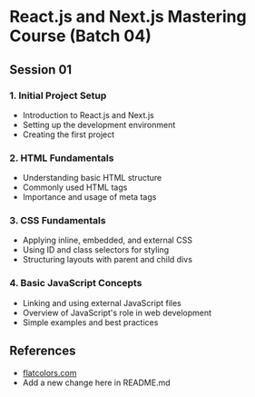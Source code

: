 # React.js and Next.js Mastering Course (Batch 04)

## Session 01

### 1. Initial Project Setup

- Introduction to React.js and Next.js
- Setting up the development environment
- Creating the first project

### 2. HTML Fundamentals

- Understanding basic HTML structure
- Commonly used HTML tags
- Importance and usage of meta tags

### 3. CSS Fundamentals

- Applying inline, embedded, and external CSS
- Using ID and class selectors for styling
- Structuring layouts with parent and child divs

### 4. Basic JavaScript Concepts

- Linking and using external JavaScript files
- Overview of JavaScript's role in web development
- Simple examples and best practices

## References

- [flatcolors.com](https://flatuicolors.com/)
- Add a new change here in README.md
